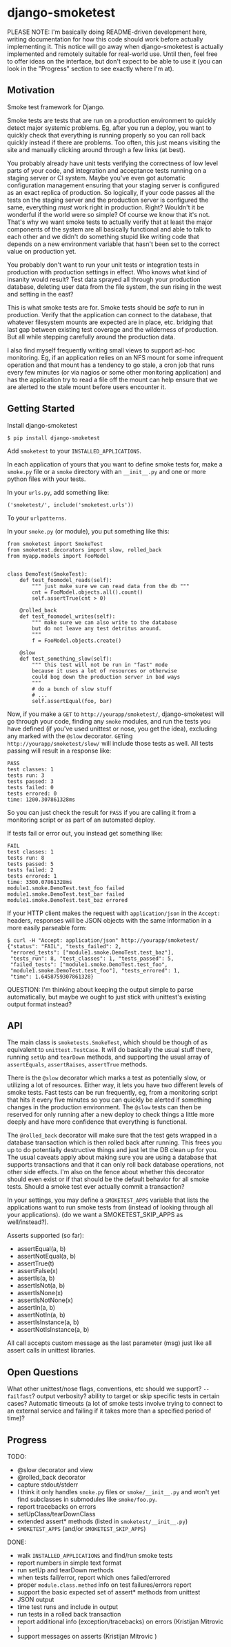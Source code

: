 django-smoketest
================

PLEASE NOTE: I'm basically doing README-driven development here,
writing documentation for how this code should work before actually
implementing it. This notice will go away when django-smoketest is
actually implemented and remotely suitable for real-world use. Until
then, feel free to offer ideas on the interface, but don't expect to
be able to use it (you can look in the "Progress" section to see
exactly where I'm at).

Motivation
----------

Smoke test framework for Django.

Smoke tests are tests that are run on a production environment to
quickly detect major systemic problems. Eg, after you run a deploy,
you want to quickly check that everything is running properly so you
can roll back quickly instead if there are problems. Too often, this
just means visiting the site and manually clicking around through a
few links (at best).

You probably already have unit tests verifying the correctness of low
level parts of your code, and integration and acceptance tests running
on a staging server or CI system. Maybe you've even got automatic
configuration management ensuring that your staging server is
configured as an exact replica of production. So logically, if your
code passes all the tests on the staging server and the production
server is configured the same, everything *must* work right in
production. Right? Wouldn't it be wonderful if the world were so
simple? Of course we know that it's not. That's why we want smoke
tests to actually verify that at least the major components of the
system are all basically functional and able to talk to each other and
we didn't do something stupid like writing code that depends on a new
environment variable that hasn't been set to the correct value on
production yet.

You probably don't want to run your unit tests or integration tests
in production with production settings in effect. Who knows what kind
of insanity would result? Test data sprayed all through your
production database, deleting user data from the file system, the sun
rising in the west and setting in the east?

This is what smoke tests are for. Smoke tests should be *safe* to run
in production. Verify that the application can connect to the
database, that whatever filesystem mounts are expected are in place,
etc. bridging that last gap between existing test coverage and the
wilderness of production. But all while stepping carefully around the
production data.

I also find myself frequently writing small views to support ad-hoc
monitoring. Eg, if an application relies on an NFS mount for some
infrequent operation and that mount has a tendency to go stale, a cron
job that runs every few minutes (or via nagios or some other
monitoring application) and has the application try to read a
file off the mount can help ensure that we are alerted to the stale
mount before users encounter it.

Getting Started
---------------

Install django-smoketest

    $ pip install django-smoketest

Add `smoketest` to your `INSTALLED_APPLICATIONS`.

In each application of yours that you want to define smoke tests for,
make a `smoke.py` file or a `smoke` directory with an
`__init__.py` and one or more python files with your tests.

In your `urls.py`, add something like:

    ('smoketest/', include('smoketest.urls'))

To your `urlpatterns`.

In your `smoke.py` (or module), you put something like this:

    from smoketest import SmokeTest
    from smoketest.decorators import slow, rolled_back
    from myapp.models import FooModel
    
    
    class DemoTest(SmokeTest):
        def test_foomodel_reads(self):
            """ just make sure we can read data from the db """
            cnt = FooModel.objects.all().count()
            self.assertTrue(cnt > 0)
    
        @rolled_back
        def test_foomodel_writes(self):
            """ make sure we can also write to the database
            but do not leave any test detritus around.
            """
            f = FooModel.objects.create()
        
        @slow
        def test_something_slow(self):
            """ this test will not be run in "fast" mode
            because it uses a lot of resources or otherwise
            could bog down the production server in bad ways
            """
            # do a bunch of slow stuff
            # ...
            self.assertEqual(foo, bar)

Now, if you make a `GET` to `http://yourapp/smoketest/`,
django-smoketest will go through your code, finding any `smoke`
modules, and run the tests you have defined (if you've used unittest
or nose, you get the idea), excluding any marked with the `@slow`
decorator. `GET`ing `http://yourapp/smoketest/slow/` will include
those tests as well. All tests passing will result in a response like:

    PASS
    test classes: 1
    tests run: 3
    tests passed: 3
    tests failed: 0
    tests errored: 0
    time: 1200.307861328ms

So you can just check the result for `PASS` if you are calling it from
a monitoring script or as part of an automated deploy.

If tests fail or error out, you instead get something like:

    FAIL
    test classes: 1
    tests run: 8
    tests passed: 5
    tests failed: 2
    tests errored: 1
    time: 3300.07861328ms
    module1.smoke.DemoTest.test_foo failed
    module1.smoke.DemoTest.test_bar failed
    module1.smoke.DemoTest.test_baz errored

If your HTTP client makes the request with `application/json` in the
`Accept:` headers, responses will be JSON objects with the same
information in a more easily parseable form:

    $ curl -H "Accept: application/json" http://yourapp/smoketest/
    {"status": "FAIL", "tests_failed": 2,
     "errored_tests": ["module1.smoke.DemoTest.test_baz"],
     "tests_run": 8, "test_classes": 1, "tests_passed": 5,
     "failed_tests": ["module1.smoke.DemoTest.test_foo",
     "module1.smoke.DemoTest.test_foo"], "tests_errored": 1,
     "time": 1.6458759307861328}

QUESTION: I'm thinking about keeping the output simple to parse
automatically, but maybe we ought to just stick with unittest's
existing output format instead?

API
---

The main class is `smoketests.SmokeTest`, which should be though of as
equivalent to `unittest.TestCase`. It will do basically the usual
stuff there, running `setUp` and `tearDown` methods, and supporting
the usual array of `assertEquals`, `assertRaises`, `assertTrue`
methods.

There is the `@slow` decorator which marks a test as potentially slow,
or utilizing a lot of resources. Either way, it lets you have two
different levels of smoke tests. Fast tests can be run frequently, eg,
from a monitoring script that hits it every five minutes so you can
quickly be alerted if something changes in the production
environment. The `@slow` tests can then be reserved for only running
after a new deploy to check things a little more deeply and have more
confidence that everything is functional.

The `@rolled_back` decorator will make sure that the test gets wrapped
in a database transaction which is then rolled back after
running. This frees you up to do potentially destructive things and
just let the DB clean up for you. The usual caveats apply about making sure
you are using a database that supports transactions and that it can
only roll back database operations, not other side effects. I'm also
on the fence about whether this decorator should even exist or if that
should be the default behavior for all smoke tests. Should a smoke
test ever actually commit a transaction?

In your settings, you may define a `SMOKETEST_APPS` variable that
lists the applications want to run smoke tests from (instead of
looking through all your applications). (do we want a
SMOKETEST_SKIP_APPS as well/instead?).

Asserts supported (so far):

* assertEqual(a, b)
* assertNotEqual(a, b)
* assertTrue(t)
* assertFalse(x)
* assertIs(a, b)
* assertIsNot(a, b)
* assertIsNone(x)
* assertIsNotNone(x)
* assertIn(a, b)
* assertNotIn(a, b)
* assertIsInstance(a, b)
* assertNotIsInstance(a, b)

All call accepts custom message as the last parameter (msg) just like
all assert calls in unittest libraries.


Open Questions
--------------

What other unittest/nose flags, conventions, etc should we support?
`--failfast`? output verbosity? ability to target or skip specific
tests in certain cases? Automatic timeouts (a lot of smoke tests
involve trying to connect to an external service and failing if it
takes more than a specified period of time)?

Progress
--------

TODO:

* @slow decorator and view
* @rolled_back decorator
* capture stdout/stderr
* I think it only handles `smoke.py` files or `smoke/__init__.py` and
  won't yet find subclasses in submodules like `smoke/foo.py`.
* report tracebacks on errors
* setUpClass/tearDownClass
* extended assert* methods (listed in `smoketest/__init__.py`)
* `SMOKETEST_APPS` (and/or `SMOKETEST_SKIP_APPS`)

DONE:

* walk `INSTALLED_APPLICATIONS` and find/run smoke tests
* report numbers in simple text format
* run setUp and tearDown methods
* when tests fail/error, report which ones failed/errored
* proper `module.class.method` info on test failures/errors report
* support the basic expected set of assert* methods from unittest
* JSON output
* time test runs and include in output
* run tests in a rolled back transaction
* report additional info (exception/tracebacks) on errors (Kristijan Mitrovic <kmitrovic>)
* support messages on asserts (Kristijan Mitrovic <kmitrovic>)
